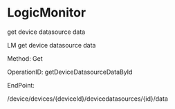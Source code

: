 #     LogicMonitor


get device datasource data 

LM get device datasource data

Method: Get

OperationID: getDeviceDatasourceDataById

EndPoint:

/device/devices/{deviceId}/devicedatasources/{id}/data
